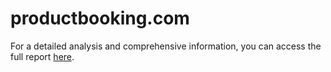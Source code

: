 # productbooking.com

For a detailed analysis and comprehensive information, you can access the full report [here](https://drive.google.com/file/d/1okZYEscnKu4fmClsDkwbzvVwWmnw5XTe/view).
